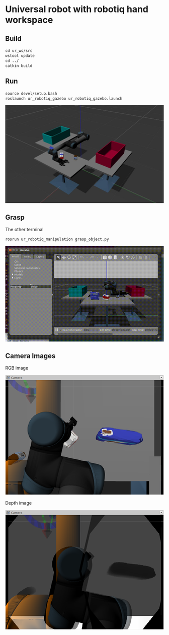 # Universal robot with robotiq hand workspace

## Build

```
cd ur_ws/src
wstool update
cd ../
catkin build
```

## Run

```
source devel/setup.bash
roslaunch ur_robotiq_gazebo ur_robotiq_gazebo.launch
```
![ur_robotiq](images/ur_robotiq.jpg)

## Grasp

The other terminal

```
rosrun ur_robotiq_manipulation grasp_object.py
```

![grasping](images/grasping.gif)

## Camera Images

RGB image

![rbg](images/camera_rgb_image.png)

Depth image

![depth](images/camera_depth_image.png)
